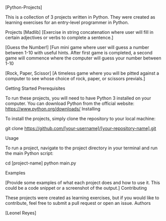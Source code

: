 [Python-Projects]

This is a collection of 3 projects written in Python. They were created as learning exercises for an entry-level programmer in Python.

Projects
[Madlib]
[Exercise in string concatenation where user will fill in certain adjectives or verbs to complete a sentence.]

[Guess the Number!]
[Fun mini game where user will guess a number between 1-10 with useful hints. After first game is completed, a second game will commence where the computer will guess your number between 1-10

[Rock, Paper, Scissor]
[A timeless game where you will be pitted against a computer to see whose choice of rock, paper, or scissors previals.]

Getting Started
Prerequisites

To run these projects, you will need to have Python 3 installed on your computer. You can download Python from the official website: https://www.python.org/downloads/
Installing

To install the projects, simply clone the repository to your local machine:

git clone https://github.com/[your-username]/[your-repository-name].git

Usage

To run a project, navigate to the project directory in your terminal and run the main Python script:

cd [project-name]
python main.py

Examples

[Provide some examples of what each project does and how to use it. This could be a code snippet or a screenshot of the output.]
Contributing

These projects were created as learning exercises, but if you would like to contribute, feel free to submit a pull request or open an issue.
Authors

[Leonel Reyes]


